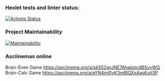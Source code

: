 ### Hexlet tests and linter status:
[![Actions Status](https://github.com/RomanHuBoss/frontend-project-44/workflows/hexlet-check/badge.svg)](https://github.com/RomanHuBoss/frontend-project-44/actions) 

### Project Maintainability
[![Maintainability](https://api.codeclimate.com/v1/badges/d7b79df4d52d19f87e88/maintainability)](https://codeclimate.com/github/RomanHuBoss/frontend-project-44/maintainability)

### Asciinemas online
Brain-Even Game https://asciinema.org/a/skS52wjJNE7AhaiqzcdBSyvWQ
Brain-Calc Game https://asciinema.org/a/eYN4ml0yK3mBIQXsAagEoli3P